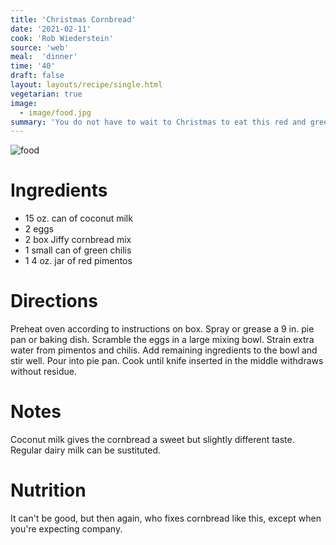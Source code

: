 ```yaml
---
title: 'Christmas Cornbread'
date: '2021-02-11'
cook: 'Rob Wiederstein'
source: 'web'
meal:  'dinner'
time: '40'
draft: false
layout: layouts/recipe/single.html
vegetarian: true
image:
  - image/food.jpg
summary: 'You do not have to wait to Christmas to eat this red and green cornbread.  The colors make it a festive treat for any occasion.'
---
```


![food](image/food.jpg)

# Ingredients

-   15 oz. can of coconut milk
-   2 eggs
-   2 box Jiffy cornbread mix
-   1 small can of green chilis
-   1 4 oz. jar of red pimentos

# Directions

Preheat oven according to instructions on box.  Spray or grease a 9 in. pie pan or baking dish.  Scramble the eggs in a large mixing bowl.  Strain extra water from pimentos and chilis.  Add remaining ingredients to the bowl and stir well.  Pour into pie pan.  Cook until knife inserted in the middle withdraws without residue.

# Notes

Coconut milk gives the cornbread a sweet but slightly different taste.  Regular dairy milk can be sustituted.

# Nutrition

It can't be good, but then again, who fixes cornbread like this, except when you're expecting company.
